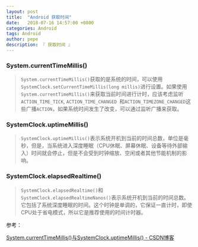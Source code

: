 ```yaml
---
layout: post
title:  "Android 获取时间"
date:   2018-07-16 14:57:00 +0800
categories: Android
tags: Android
author: pepe
description: 『 获取时间 』
---
```


### **System.currentTimeMillis()**

> `System.currentTimeMillis()`获取的是系统的时间，可以使用`SystemClock.setCurrentTimeMillis(long millis)`进行设置。如果使用`System.currentTimeMillis()`来获取当前时间进行计时，应该考虑监听`ACTION_TIME_TICK`, `ACTION_TIME_CHANGED `和`ACTION_TIMEZONE_CHANGED`这些广播`ACTION`，如果系统时间发生了改变，可以通过监听广播来获取。

### **SystemClock.uptimeMillis()**

> `SystemClock.uptimeMillis()`表示系统开机到当前的时间总数，单位是毫秒，但是，当系统进入深度睡眠（CPU休眠、屏幕休眠、设备等待外部输入）时间就会停止，但是不会受到时钟缩放、空闲或者其他节能机制的影响。

### **SystemClock.elapsedRealtime()**

> `SystemClock.elapsedRealtime()`和`SystemClock.elapsedRealtimeNanos()`表示系统开机到当前的时间总数。它包括了系统深度睡眠的时间。这个时钟是单调的，它保证一直计时，即使CPU处于省电模式，所以它是推荐使用的时间计时器。

















参考：

[System.currentTimeMillis()与SystemClock.uptimeMillis() - CSDN博客](https://blog.csdn.net/BINGDUCAIJUN/article/details/60868887)






